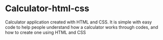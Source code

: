 # Calculator-html-css
Calculator application created with HTML and CSS. It is simple with easy code to help people understand how a calculator works through codes, and how to create one using HTML and CSS

